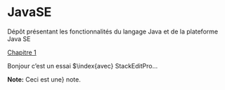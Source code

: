 # JavaSE
Dépôt présentant les fonctionnalités du langage Java et de la plateforme Java SE

[Chapitre 1](https://github.com/maelyo/JavaSE/tree/master/Projet_JavaSE_Chapitre1 "Projet Java Minimaliste avec Eclipse")

Bonjour c’est un essai $\index{avec} StackEditPro...

**Note:** Ceci est une} note.
<!--stackedit_data:
eyJkaXNjdXNzaW9ucyI6eyJQaWt2Q1FveE9ZaFVBZFloIjp7In
N0YXJ0IjoyMTYsImVuZCI6MjI3LCJ0ZXh0IjoibmpvdXIgY+KA
mWVzdCJ9fSwiY29tbWVudHMiOnsiaXVMTWdaVTNZUUFlaEVSVC
I6eyJkaXNjdXNzaW9uSWQiOiJQaWt2Q1FveE9ZaFVBZFloIiwi
c3ViIjoiZ2g6NDcxNDgxMTAiLCJ0ZXh0IjoidnZ2diIsImNyZW
F0ZWQiOjE2NzA4Mzk0NjM2MTZ9fSwiaGlzdG9yeSI6WzE3MzM0
NTM1MzQsLTE0MjU5MDc4NzYsMTE5ODMyNDA4OSwtMTMyMjY5Nj
gyMSwtMjAzMjU0MDUxNSwtNjQwMDA2NTc5LDQzMDUxNTAyNiwx
MDAxNTU1ODQ2LDYzMDU3MDYwM119
-->